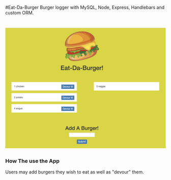 #Eat-Da-Burger 
Burger logger with MySQL, Node, Express, Handlebars and custom ORM.

# ![Eat-Da-Burger App](public/assets/img/eatdaburger.png)

### How The use the App
Users may add burgers they wish to eat as well as "devour" them.